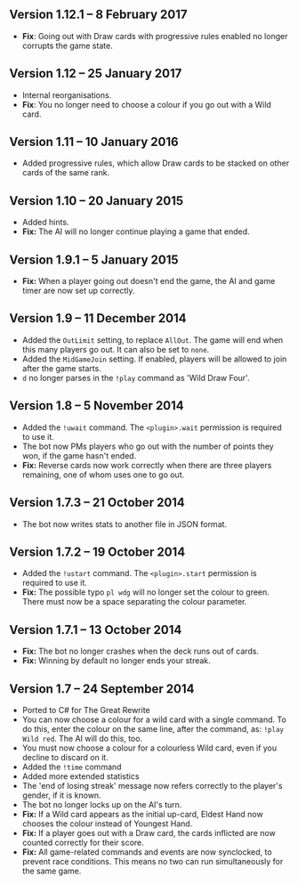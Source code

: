 Version 1.12.1 – 8 February 2017
------------------------------

* **Fix**: Going out with Draw cards with progressive rules enabled no longer corrupts the game state.

Version 1.12 – 25 January 2017
------------------------------

* Internal reorganisations.
* **Fix**: You no longer need to choose a colour if you go out with a Wild card.

Version 1.11 – 10 January 2016
------------------------------

* Added progressive rules, which allow Draw cards to be stacked on other cards of the same rank.

Version 1.10 – 20 January 2015
------------------------------

* Added hints.
* **Fix:** The AI will no longer continue playing a game that ended.

Version 1.9.1 – 5 January 2015
------------------------------

* **Fix:** When a player going out doesn't end the game, the AI and game timer are now set up correctly.

Version 1.9 – 11 December 2014
-----------------------------

* Added the `OutLimit` setting, to replace `AllOut`. The game will end when this many players go out. It can also be set to `none`.
* Added the `MidGameJoin` setting. If enabled, players will be allowed to join after the game starts.
* `d` no longer parses in the `!play` command as 'Wild Draw Four'.

Version 1.8 – 5 November 2014
-----------------------------

* Added the `!uwait` command. The `<plugin>.wait` permission is required to use it.
* The bot now PMs players who go out with the number of points they won, if the game hasn't ended.
* **Fix:** Reverse cards now work correctly when there are three players remaining, one of whom uses one to go out.

Version 1.7.3 – 21 October 2014
-------------------------------

* The bot now writes stats to another file in JSON format.

Version 1.7.2 – 19 October 2014
-------------------------------

* Added the `!ustart` command. The `<plugin>.start` permission is required to use it.
* **Fix:** The possible typo `pl wdg` will no longer set the colour to green. There must now be a space separating the colour parameter.

Version 1.7.1 – 13 October 2014
-------------------------------

* **Fix:** The bot no longer crashes when the deck runs out of cards.
* **Fix:** Winning by default no longer ends your streak.

Version 1.7 – 24 September 2014
-------------------------------

* Ported to C# for The Great Rewrite
* You can now choose a colour for a wild card with a single command. To do this, enter the colour on the same line, after the command, as: `!play Wild red`. The AI will do this, too.
* You must now choose a colour for a colourless Wild card, even if you decline to discard on it.
* Added the `!time` command
* Added more extended statistics
* The 'end of losing streak' message now refers correctly to the player's gender, if it is known.
* The bot no longer locks up on the AI's turn.
* **Fix:** If a Wild card appears as the initial up-card, Eldest Hand now chooses the colour instead of Youngest Hand.
* **Fix:** If a player goes out with a Draw card, the cards inflicted are now counted correctly for their score.
* **Fix:** All game-related commands and events are now synclocked, to prevent race conditions. This means no two can run simultaneously for the same game.